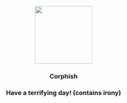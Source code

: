 <p align="center">
    <img src="https://raw.githubusercontent.com/PokeAPI/sprites/master/sprites/pokemon/341.png" width="150" height="150">
</p>
<h3 align="center"> <b>Corphish</b></h3>
<h3 align="center">Have a terrifying day! (contains irony)</h3>
